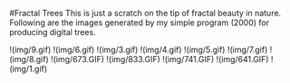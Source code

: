 #Fractal Trees
This is just a scratch on the tip of fractal beauty in nature. Following are the images generated by my simple
 program (2000) for producing digital trees.

!(img/9.gif)
!(img/6.gif)
!(img/3.gif)
!(img/4.gif)
!(img/5.gif)
!(img/7.gif)
!(img/8.gif)
!(img/673.GIF)
!(img/833.GIF)
!(img/741.GIF)
!(img/641.GIF)
!(img/1.gif)

